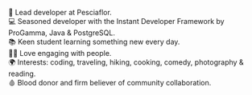 💼 Lead developer at Pesciaflor.<br/>
💻 Seasoned developer with the Instant Developer Framework by ProGamma, Java & PostgreSQL.<br/>
📚 Keen student learning something new every day.<br/>
🙋‍♂️ Love engaging with people.<br/>
🌍 Interests: coding, traveling, hiking, cooking, comedy, photography & reading.<br/>
🩸 Blood donor and firm believer of community collaboration.<br/>
<!---
daniele-aveta/daniele-aveta is a ✨ special ✨ repository because its `README.md` (this file) appears on your GitHub profile.
You can click the Preview link to take a look at your changes.
--->
